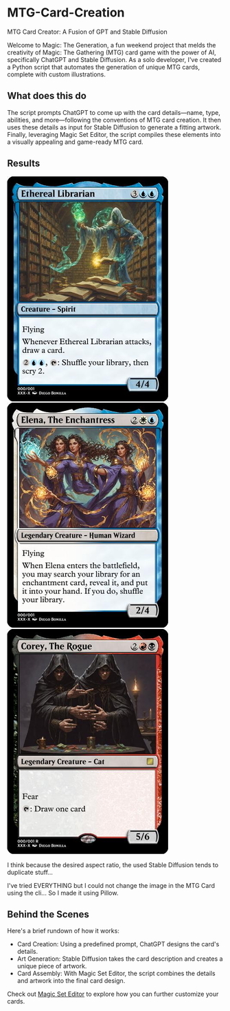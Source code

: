 # MTG-Card-Creation
MTG Card Creator: A Fusion of GPT and Stable Diffusion


Welcome to Magic: The Generation, a fun weekend project that melds the creativity of Magic: The Gathering (MTG) card game with the power of AI, specifically ChatGPT and Stable Diffusion. As a solo developer, I've created a Python script that automates the generation of unique MTG cards, complete with custom illustrations.


## What does this do

The script prompts ChatGPT to come up with the card details—name, type, abilities, and more—following the conventions of MTG card creation. It then uses these details as input for Stable Diffusion to generate a fitting artwork. Finally, leveraging Magic Set Editor, the script compiles these elements into a visually appealing and game-ready MTG card.


## Results

![](./Examples/Ethereal%20Librarian.jpg)
![](./Examples/Elena,%20The%20Enchantress.jpg)
![](./Examples/Corey,%20The%20Rogue.jpg)

I think because the desired aspect ratio, the used Stable Diffusion tends to duplicate stuff...

I've tried EVERYTHING but I could not change the image in the MTG Card using the cli... So I made it using Pillow.


## Behind the Scenes

Here's a brief rundown of how it works:

- Card Creation: Using a predefined prompt, ChatGPT designs the card's details.
- Art Generation: Stable Diffusion takes the card description and creates a unique piece of artwork.
- Card Assembly: With Magic Set Editor, the script combines the details and artwork into the final card design.

Check out [Magic Set Editor](https://magicseteditor.boards.net/) to explore how you can further customize your cards.
